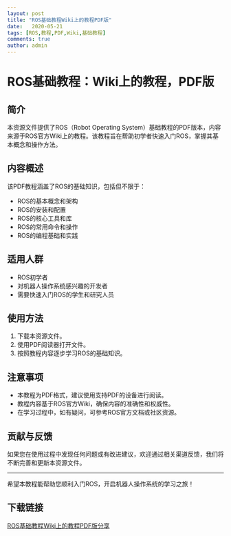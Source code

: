 ```yaml
---
layout: post
title: "ROS基础教程Wiki上的教程PDF版"
date:   2020-05-21
tags: [ROS,教程,PDF,Wiki,基础教程]
comments: true
author: admin
---
```

# ROS基础教程：Wiki上的教程，PDF版

## 简介

本资源文件提供了ROS（Robot Operating System）基础教程的PDF版本，内容来源于ROS官方Wiki上的教程。该教程旨在帮助初学者快速入门ROS，掌握其基本概念和操作方法。

## 内容概述

该PDF教程涵盖了ROS的基础知识，包括但不限于：
- ROS的基本概念和架构
- ROS的安装和配置
- ROS的核心工具和库
- ROS的常用命令和操作
- ROS的编程基础和实践

## 适用人群

- ROS初学者
- 对机器人操作系统感兴趣的开发者
- 需要快速入门ROS的学生和研究人员

## 使用方法

1. 下载本资源文件。
2. 使用PDF阅读器打开文件。
3. 按照教程内容逐步学习ROS的基础知识。

## 注意事项

- 本教程为PDF格式，建议使用支持PDF的设备进行阅读。
- 教程内容基于ROS官方Wiki，确保内容的准确性和权威性。
- 在学习过程中，如有疑问，可参考ROS官方文档或社区资源。

## 贡献与反馈

如果您在使用过程中发现任何问题或有改进建议，欢迎通过相关渠道反馈，我们将不断完善和更新本资源文件。

---

希望本教程能帮助您顺利入门ROS，开启机器人操作系统的学习之旅！

## 下载链接

[ROS基础教程Wiki上的教程PDF版分享](https://pan.quark.cn/s/ea217a0839e0)